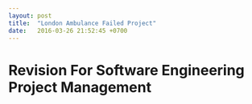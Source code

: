 ```yaml
---
layout: post
title:  "London Ambulance Failed Project"
date:   2016-03-26 21:52:45 +0700
---
```



# Revision For Software Engineering Project Management

